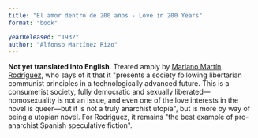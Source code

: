 ```yaml
---
title: "El amor dentro de 200 años - Love in 200 Years"
format: "book"

yearReleased: "1932"
author: "Alfonso Martínez Rizo"
---
```


**Not yet translated into English**. Treated amply by [Mariano Martín Rodríguez](https://publish.lib.umd.edu/scifi/article/view/278/41), who says of it that it "presents a society following libertarian communist principles in a technologically advanced future. This is a consumerist society, fully democratic and sexually liberated—homosexuality is not an issue, and even one of the love interests in the novel is queer—but it is not a truly anarchist utopia", but is more by way of being a utopian novel. For Rodriguez, it remains "the best example of pro-anarchist Spanish speculative fiction".
